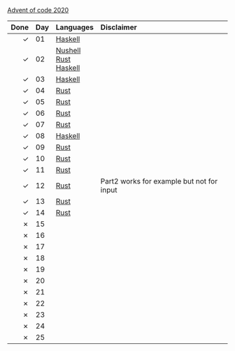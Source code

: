 [Advent of code 2020](https://adventofcode.com/2020)

| Done    | Day | Languages | Disclaimer |
| ------: | :-- | :-------- | :--------- |
| &check; | 01  | [Haskell](./haskell/src/day01.hs) | |
| &check; | 02  | [Nushell](./nushell/day02.nu)<br>[Rust](./rust/src/day02.rs)<br>[Haskell](./haskell/src/day02.hs) | |
| &check; | 03  | [Haskell](./haskell/src/day03.hs) | |
| &check; | 04  | [Rust](./rust/src/day04.rs) | |
| &check; | 05  | [Rust](./rust/src/day05.rs) | |
| &check; | 06  | [Rust](./rust/src/day06.rs) | |
| &check; | 07  | [Rust](./rust/src/day07.rs) | |
| &check; | 08  | [Haskell](./haskell/src/day08.hs) | |
| &check; | 09  | [Rust](./rust/src/day09.rs) | |
| &check; | 10  | [Rust](./rust/src/day10.rs) | |
| &check; | 11  | [Rust](./rust/src/day11.rs) | |
| &check; | 12  | [Rust](./rust/src/day12.rs) | Part2 works for example but not for input |
| &check; | 13  | [Rust](./rust/src/day13.rs) | |
| &check; | 14  | [Rust](./rust/src/day14.rs) | |
| &cross; | 15  |                             | |
| &cross; | 16  |                             | |
| &cross; | 17  |                             | |
| &cross; | 18  |                             | |
| &cross; | 19  |                             | |
| &cross; | 20  |                             | |
| &cross; | 21  |                             | |
| &cross; | 22  |                             | |
| &cross; | 23  |                             | |
| &cross; | 24  |                             | |
| &cross; | 25  |                             | |
